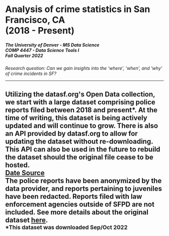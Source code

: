 # Analysis of crime statistics in San Francisco, CA <br>(2018 - Present)
##### The University of Denver - MS Data Science <br>COMP 4447 - Data Science Tools I <br>Fall Quarter 2022

<em>Research question: Can we gain insights into the 'where', 'when', and 'why' of crime incidents in SF?</em>

----
Utilizing the datasf.org's Open Data collection, we start with a large dataset comprising police reports filed between 2018 and present*.  At the time of writing, this dataset is being actively updated and will continue to grow.  There is also an API provided by datasf.org to allow for updating the dataset without re-downloading.  This API can also be used in the future to rebuild the dataset should the original file cease to be hosted.<br/>
[Date Source](https://data.sfgov.org/Public-Safety/Police-Department-Incident-Reports-2018-to-Present/wg3w-h783)<br/>
The police reports have been anonymized by the data provider, and reports pertaining to juveniles have been redacted.  Reports filed with law enforcement agencies outside of SFPD are not included.  See more details about the original dataset [here](https://datasf.gitbook.io/datasf-dataset-explainers/sfpd-incident-report-2018-to-present).<br/>
<small> \*This dataset was downloaded Sep/Oct 2022 </small>
----